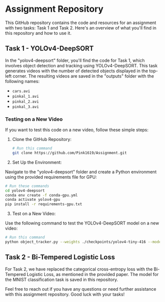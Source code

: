 # Assignment Repository

This GitHub repository contains the code and resources for an assignment with two tasks: Task 1 and Task 2. Here's an overview of what you'll find in this repository and how to use it.

## Task 1 - YOLOv4-DeepSORT

In the "yolov4-deepsort" folder, you'll find the code for Task 1, which involves object detection and tracking using YOLOv4-DeepSORT. This task generates videos with the number of detected objects displayed in the top-left corner. The resulting videos are saved in the "outputs" folder with the following names:

- `cars.avi`
- `pinkal_1.avi`
- `pinkal_2.avi`
- `pinkal_3.avi`

### Testing on a New Video

If you want to test this code on a new video, follow these simple steps:

1. Clone the GitHub Repository:

   ```bash
   # Run this command
   git clone https://github.com/Pink1619/Assignment.git
   ```

2. Set Up the Environment:

Navigate to the "yolov4-deepsort" folder and create a Python environment using the provided requirements file for GPU:

   ```bash
   # Run these commands
   cd yolov4-deepsort
   conda env create -f conda-gpu.yml
   conda activate yolov4-gpu
   pip install -r requirements-gpu.txt
   ```

3. Test on a New Video:

Use the following command to test the YOLOv4-DeepSORT model on a new video:

  ```bash
  # Run this command
  python object_tracker.py --weights ./checkpoints/yolov4-tiny-416 --model yolov4 --video ./data/video/new_video.mp4 --output ./outputs/out_video.avi --count
  ```

## Task 2 - Bi-Tempered Logistic Loss

For Task 2, we have replaced the categorical cross-entropy loss with the Bi-Tempered Logistic Loss, as mentioned in the provided paper. The model for the MNIST classification task is saved in this repository.

Feel free to reach out if you have any questions or need further assistance with this assignment repository. Good luck with your tasks!
